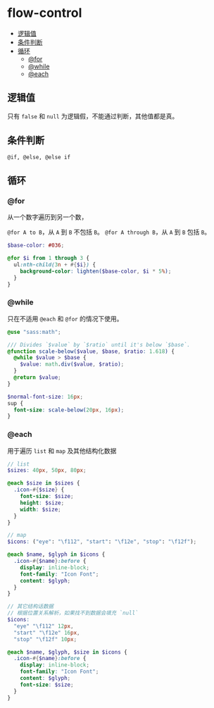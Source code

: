 # flow-control

- [逻辑值](#逻辑值)
- [条件判断](#条件判断)
- [循环](#循环)
  - [@for](#for)
  - [@while](#while)
  - [@each](#each)

## 逻辑值

只有 `false` 和 `null` 为逻辑假，不能通过判断，其他值都是真。

## 条件判断

`@if, @else, @else if`

## 循环

### @for

从一个数字遍历到另一个数，

`@for A to B`，从 `A` 到 `B` 不包括 `B`。
`@for A through B`，从 `A` 到 `B` 包括 `B`。

```scss
$base-color: #036;

@for $i from 1 through 3 {
  ul:nth-child(3n + #{$i}) {
    background-color: lighten($base-color, $i * 5%);
  }
}
```

### @while

只在不适用 `@each` 和 `@for` 的情况下使用。

```scss
@use "sass:math";

/// Divides `$value` by `$ratio` until it's below `$base`.
@function scale-below($value, $base, $ratio: 1.618) {
  @while $value > $base {
    $value: math.div($value, $ratio);
  }
  @return $value;
}

$normal-font-size: 16px;
sup {
  font-size: scale-below(20px, 16px);
}
```

### @each

用于遍历 `list` 和 `map` 及其他结构化数据

```scss
// list
$sizes: 40px, 50px, 80px;

@each $size in $sizes {
  .icon-#{$size} {
    font-size: $size;
    height: $size;
    width: $size;
  }
}
```

```scss
// map
$icons: ("eye": "\f112", "start": "\f12e", "stop": "\f12f");

@each $name, $glyph in $icons {
  .icon-#{$name}:before {
    display: inline-block;
    font-family: "Icon Font";
    content: $glyph;
  }
}
```

```scss
// 其它结构话数据
// 根据位置关系解析，如果找不到数据会填充 `null`
$icons:
  "eye" "\f112" 12px,
  "start" "\f12e" 16px,
  "stop" "\f12f" 10px;

@each $name, $glyph, $size in $icons {
  .icon-#{$name}:before {
    display: inline-block;
    font-family: "Icon Font";
    content: $glyph;
    font-size: $size;
  }
}
```
